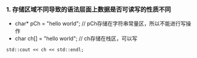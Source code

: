 ### 1. 存储区域不同导致的语法层面上数据是否可读写的性质不同

* char* pCh = "hello world";    //  pCh存储在字符串常量区，所以不能进行写操作
* char ch[] = "hello world";    //  ch存储在栈区，可以写

`std::cout << ch << std::endl;`
